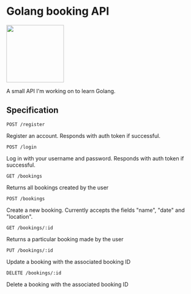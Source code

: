 # Golang booking API

<img src="https://cdn-images-1.medium.com/max/1600/1*yh90bW8jL4f8pOTZTvbzqw.png" width="150px"/>

A small API I'm working on to learn Golang.

## Specification



`POST /register`

Register an account. Responds with auth token if successful.

`POST /login`

Log in with your username and password. Responds with auth token if successful.

`GET /bookings`

Returns all bookings created by the user

`POST /bookings`

Create a new booking. Currently accepts the fields "name", "date" and "location".

`GET /bookings/:id`

Returns a particular booking made by the user

`PUT /bookings/:id`

Update a booking with the associated booking ID

`DELETE /bookings/:id`

Delete a booking with the associated booking ID

